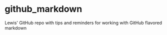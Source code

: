 # github_markdown
Lewis' GitHub repo with tips and reminders for working with GitHub flavored markdown
